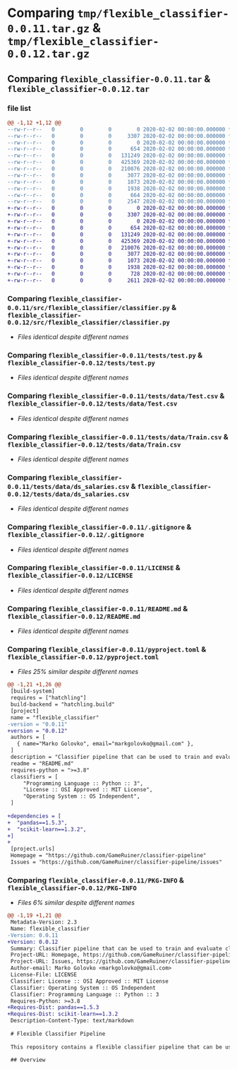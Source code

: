# Comparing `tmp/flexible_classifier-0.0.11.tar.gz` & `tmp/flexible_classifier-0.0.12.tar.gz`

## Comparing `flexible_classifier-0.0.11.tar` & `flexible_classifier-0.0.12.tar`

### file list

```diff
@@ -1,12 +1,12 @@
--rw-r--r--   0        0        0        0 2020-02-02 00:00:00.000000 flexible_classifier-0.0.11/src/flexible_classifier/__init__.py
--rw-r--r--   0        0        0     3307 2020-02-02 00:00:00.000000 flexible_classifier-0.0.11/src/flexible_classifier/classifier.py
--rw-r--r--   0        0        0        0 2020-02-02 00:00:00.000000 flexible_classifier-0.0.11/tests/__init__.py
--rw-r--r--   0        0        0      654 2020-02-02 00:00:00.000000 flexible_classifier-0.0.11/tests/test.py
--rw-r--r--   0        0        0   131249 2020-02-02 00:00:00.000000 flexible_classifier-0.0.11/tests/data/Test.csv
--rw-r--r--   0        0        0   425369 2020-02-02 00:00:00.000000 flexible_classifier-0.0.11/tests/data/Train.csv
--rw-r--r--   0        0        0   210076 2020-02-02 00:00:00.000000 flexible_classifier-0.0.11/tests/data/ds_salaries.csv
--rw-r--r--   0        0        0     3077 2020-02-02 00:00:00.000000 flexible_classifier-0.0.11/.gitignore
--rw-r--r--   0        0        0     1073 2020-02-02 00:00:00.000000 flexible_classifier-0.0.11/LICENSE
--rw-r--r--   0        0        0     1938 2020-02-02 00:00:00.000000 flexible_classifier-0.0.11/README.md
--rw-r--r--   0        0        0      664 2020-02-02 00:00:00.000000 flexible_classifier-0.0.11/pyproject.toml
--rw-r--r--   0        0        0     2547 2020-02-02 00:00:00.000000 flexible_classifier-0.0.11/PKG-INFO
+-rw-r--r--   0        0        0        0 2020-02-02 00:00:00.000000 flexible_classifier-0.0.12/src/flexible_classifier/__init__.py
+-rw-r--r--   0        0        0     3307 2020-02-02 00:00:00.000000 flexible_classifier-0.0.12/src/flexible_classifier/classifier.py
+-rw-r--r--   0        0        0        0 2020-02-02 00:00:00.000000 flexible_classifier-0.0.12/tests/__init__.py
+-rw-r--r--   0        0        0      654 2020-02-02 00:00:00.000000 flexible_classifier-0.0.12/tests/test.py
+-rw-r--r--   0        0        0   131249 2020-02-02 00:00:00.000000 flexible_classifier-0.0.12/tests/data/Test.csv
+-rw-r--r--   0        0        0   425369 2020-02-02 00:00:00.000000 flexible_classifier-0.0.12/tests/data/Train.csv
+-rw-r--r--   0        0        0   210076 2020-02-02 00:00:00.000000 flexible_classifier-0.0.12/tests/data/ds_salaries.csv
+-rw-r--r--   0        0        0     3077 2020-02-02 00:00:00.000000 flexible_classifier-0.0.12/.gitignore
+-rw-r--r--   0        0        0     1073 2020-02-02 00:00:00.000000 flexible_classifier-0.0.12/LICENSE
+-rw-r--r--   0        0        0     1938 2020-02-02 00:00:00.000000 flexible_classifier-0.0.12/README.md
+-rw-r--r--   0        0        0      728 2020-02-02 00:00:00.000000 flexible_classifier-0.0.12/pyproject.toml
+-rw-r--r--   0        0        0     2611 2020-02-02 00:00:00.000000 flexible_classifier-0.0.12/PKG-INFO
```

### Comparing `flexible_classifier-0.0.11/src/flexible_classifier/classifier.py` & `flexible_classifier-0.0.12/src/flexible_classifier/classifier.py`

 * *Files identical despite different names*

### Comparing `flexible_classifier-0.0.11/tests/test.py` & `flexible_classifier-0.0.12/tests/test.py`

 * *Files identical despite different names*

### Comparing `flexible_classifier-0.0.11/tests/data/Test.csv` & `flexible_classifier-0.0.12/tests/data/Test.csv`

 * *Files identical despite different names*

### Comparing `flexible_classifier-0.0.11/tests/data/Train.csv` & `flexible_classifier-0.0.12/tests/data/Train.csv`

 * *Files identical despite different names*

### Comparing `flexible_classifier-0.0.11/tests/data/ds_salaries.csv` & `flexible_classifier-0.0.12/tests/data/ds_salaries.csv`

 * *Files identical despite different names*

### Comparing `flexible_classifier-0.0.11/.gitignore` & `flexible_classifier-0.0.12/.gitignore`

 * *Files identical despite different names*

### Comparing `flexible_classifier-0.0.11/LICENSE` & `flexible_classifier-0.0.12/LICENSE`

 * *Files identical despite different names*

### Comparing `flexible_classifier-0.0.11/README.md` & `flexible_classifier-0.0.12/README.md`

 * *Files identical despite different names*

### Comparing `flexible_classifier-0.0.11/pyproject.toml` & `flexible_classifier-0.0.12/pyproject.toml`

 * *Files 25% similar despite different names*

```diff
@@ -1,21 +1,26 @@
 [build-system]
 requires = ["hatchling"]
 build-backend = "hatchling.build"
 [project]
 name = "flexible_classifier"
-version = "0.0.11"
+version = "0.0.12"
 authors = [
   { name="Marko Golovko", email="markgolovko@gmail.com" },
 ]
 description = "Classifier pipeline that can be used to train and evaluate classification models on various datasets"
 readme = "README.md"
 requires-python = ">=3.8"
 classifiers = [
     "Programming Language :: Python :: 3",
     "License :: OSI Approved :: MIT License",
     "Operating System :: OS Independent",
 ]
 
+dependencies = [
+  "pandas==1.5.3",
+  "scikit-learn==1.3.2",
+]
+
 [project.urls]
 Homepage = "https://github.com/GameRuiner/classifier-pipeline"
 Issues = "https://github.com/GameRuiner/classifier-pipeline/issues"
```

### Comparing `flexible_classifier-0.0.11/PKG-INFO` & `flexible_classifier-0.0.12/PKG-INFO`

 * *Files 6% similar despite different names*

```diff
@@ -1,19 +1,21 @@
 Metadata-Version: 2.3
 Name: flexible_classifier
-Version: 0.0.11
+Version: 0.0.12
 Summary: Classifier pipeline that can be used to train and evaluate classification models on various datasets
 Project-URL: Homepage, https://github.com/GameRuiner/classifier-pipeline
 Project-URL: Issues, https://github.com/GameRuiner/classifier-pipeline/issues
 Author-email: Marko Golovko <markgolovko@gmail.com>
 License-File: LICENSE
 Classifier: License :: OSI Approved :: MIT License
 Classifier: Operating System :: OS Independent
 Classifier: Programming Language :: Python :: 3
 Requires-Python: >=3.8
+Requires-Dist: pandas==1.5.3
+Requires-Dist: scikit-learn==1.3.2
 Description-Content-Type: text/markdown
 
 # Flexible Classifier Pipeline
 
 This repository contains a flexible classifier pipeline that can be used to train and evaluate classification models on various datasets. The pipeline is designed to be versatile and easily adaptable to different datasets and classification tasks.
 
 ## Overview
```

